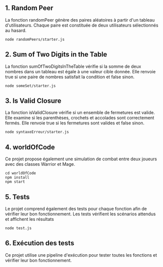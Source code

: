 ##  1. Random Peer

La fonction randomPeer génère des paires aléatoires à partir d'un tableau d'utilisateurs. Chaque paire est constituée de deux utilisateurs sélectionnés au hasard.

```
node randomPeers/starter.js
```

##  2. Sum of Two Digits in the Table

La fonction sumOfTwoDigitsInTheTable vérifie si la somme de deux nombres dans un tableau est égale à une valeur cible donnée. Elle renvoie true si une paire de nombres satisfait la condition et false sinon.

```
node someSet/starter.js
```

## 3. Is Valid Closure

La fonction isValidClosure vérifie si un ensemble de fermetures est valide. Elle examine si les parenthèses, crochets et accolades sont correctement fermés. Elle renvoie true si les fermetures sont valides et false sinon.

```
node syntaxeErreur/starter.js
```

## 4. worldOfCode

Ce projet propose également une simulation de combat entre deux joueurs avec des classes Warrior et Mage.

```
cd worldOfCode
npm install
npm start
```

## 5. Tests

Le projet comprend également des tests pour chaque fonction afin de vérifier leur bon fonctionnement. Les tests vérifient les scénarios attendus et affichent les résultats

```
node test.js
```

## 6. Exécution des tests

Ce projet utilise une pipeline d'exécution pour tester toutes les fonctions et vérifier leur bon fonctionnement.
